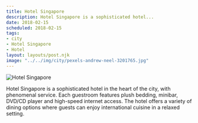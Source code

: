 ```yaml
---
title: Hotel Singapore
description: Hotel Singapore is a sophisticated hotel...
date: 2018-02-15
scheduled: 2018-02-15
tags:
- city
- Hotel Singapore
- Hotel
layout: layouts/post.njk
image: "../../img/city/pexels-andrew-neel-3201765.jpg"
---
```


![Hotel Singapore](../../img/city/pexels-andrew-neel-3201765.jpg)

Hotel Singapore is a sophisticated hotel in the heart of the city, with phenomenal service. Each guestroom features plush bedding, minibar, DVD/CD player and high-speed internet access. The hotel offers a variety of dining options where guests can enjoy international cuisine in a relaxed setting.